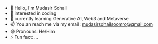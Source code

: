 - 👋 Hello, I'm Mudasir Sohail
- 👀 interested in coding
- 🌱 currently learning Generative AI, Web3 and Metaverse
- 📫 You an reach me via my email: mudasirsohailsoomro@gmail.com
- 😄 Pronouns: He/Him
- ⚡ Fun fact: ...

<!---
mudasirsohail/mudasirsohail is a ✨ special ✨ repository because its `README.md` (this file) appears on your GitHub profile.
You can click the Preview link to take a look at your changes.
--->
